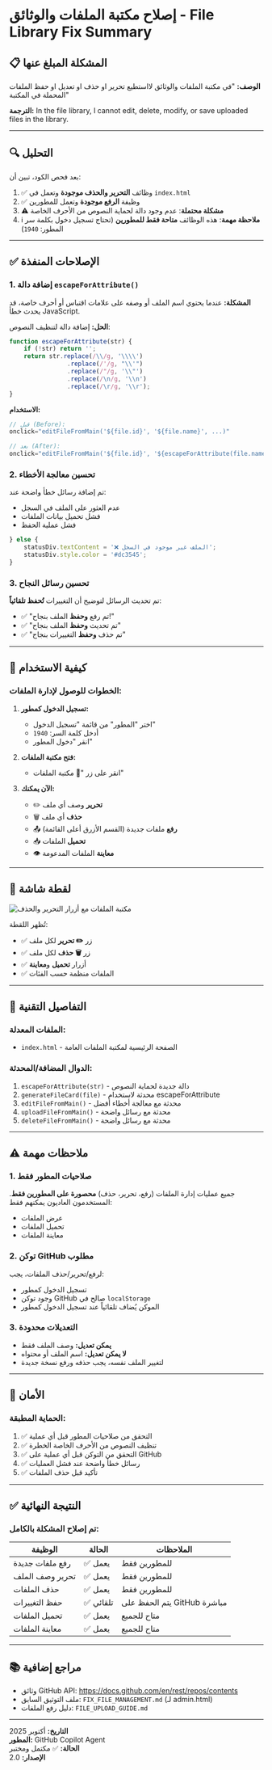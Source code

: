 # إصلاح مكتبة الملفات والوثائق - File Library Fix Summary

## 📋 المشكلة المبلغ عنها

**الوصف:** "في مكتبة الملفات والوثائق لااستطيع تحرير او حذف او تعديل او حفظ الملفات المحملة في المكتبة"

**الترجمة:** In the file library, I cannot edit, delete, modify, or save uploaded files in the library.

---

## 🔍 التحليل

بعد فحص الكود، تبين أن:

1. ✅ وظائف **التحرير والحذف موجودة** وتعمل في `index.html`
2. ✅ وظيفة **الرفع موجودة** وتعمل للمطورين
3. ⚠️ **مشكلة محتملة**: عدم وجود دالة لحماية النصوص من الأحرف الخاصة
4. ℹ️ **ملاحظة مهمة**: هذه الوظائف **متاحة فقط للمطورين** (تحتاج تسجيل دخول بكلمة سر المطور: `1940`)

---

## ✅ الإصلاحات المنفذة

### 1. إضافة دالة `escapeForAttribute()`

**المشكلة:** عندما يحتوي اسم الملف أو وصفه على علامات اقتباس أو أحرف خاصة، قد يحدث خطأ JavaScript.

**الحل:** إضافة دالة لتنظيف النصوص:

```javascript
function escapeForAttribute(str) {
    if (!str) return '';
    return str.replace(/\\/g, '\\\\')
                .replace(/'/g, "\\'")
                .replace(/"/g, '\\"')
                .replace(/\n/g, '\\n')
                .replace(/\r/g, '\\r');
}
```

**الاستخدام:**
```javascript
// قبل (Before):
onclick="editFileFromMain('${file.id}', '${file.name}', ...)"

// بعد (After):
onclick="editFileFromMain('${file.id}', '${escapeForAttribute(file.name)}', ...)"
```

### 2. تحسين معالجة الأخطاء

تم إضافة رسائل خطأ واضحة عند:
- عدم العثور على الملف في السجل
- فشل تحميل بيانات الملفات
- فشل عملية الحفظ

```javascript
} else {
    statusDiv.textContent = '❌ الملف غير موجود في السجل';
    statusDiv.style.color = '#dc3545';
}
```

### 3. تحسين رسائل النجاح

تم تحديث الرسائل لتوضيح أن التغييرات **تُحفظ تلقائياً**:

- ✅ "تم رفع **وحفظ** الملف بنجاح!"
- ✅ "تم تحديث **وحفظ** الملف بنجاح"
- ✅ "تم حذف **وحفظ** التغييرات بنجاح"

---

## 🎯 كيفية الاستخدام

### الخطوات للوصول لإدارة الملفات:

1. **تسجيل الدخول كمطور:**
   - اختر "المطور" من قائمة "تسجيل الدخول"
   - أدخل كلمة السر: `1940`
   - انقر "دخول المطور"

2. **فتح مكتبة الملفات:**
   - انقر على زر "📂 مكتبة الملفات"

3. **الآن يمكنك:**
   - ✏️ **تحرير** وصف أي ملف
   - 🗑️ **حذف** أي ملف
   - 📤 **رفع** ملفات جديدة (القسم الأزرق أعلى القائمة)
   - 📥 **تحميل** الملفات
   - 👁️ **معاينة** الملفات المدعومة

---

## 📸 لقطة شاشة

![مكتبة الملفات مع أزرار التحرير والحذف](https://github.com/user-attachments/assets/17b12852-f083-4370-ab65-dc8eeaeadd46)

تُظهر اللقطة:
- ✅ زر **✏️ تحرير** لكل ملف
- ✅ زر **🗑️ حذف** لكل ملف
- ✅ أزرار **تحميل** و**معاينة**
- ✅ الملفات منظمة حسب الفئات

---

## 🔧 التفاصيل التقنية

### الملفات المعدلة:
- `index.html` - الصفحة الرئيسية لمكتبة الملفات العامة

### الدوال المضافة/المحدثة:
1. `escapeForAttribute(str)` - دالة جديدة لحماية النصوص
2. `generateFileCard(file)` - محدثة لاستخدام escapeForAttribute
3. `editFileFromMain()` - محدثة مع معالجة أخطاء أفضل
4. `uploadFileFromMain()` - محدثة مع رسائل واضحة
5. `deleteFileFromMain()` - محدثة مع رسائل واضحة

---

## ⚠️ ملاحظات مهمة

### 1. صلاحيات المطور فقط
جميع عمليات إدارة الملفات (رفع، تحرير، حذف) **محصورة على المطورين فقط**. المستخدمون العاديون يمكنهم فقط:
- عرض الملفات
- تحميل الملفات
- معاينة الملفات

### 2. توكن GitHub مطلوب
لرفع/تحرير/حذف الملفات، يجب:
- تسجيل الدخول كمطور
- وجود توكن GitHub صالح في `localStorage`
- الموكن يُضاف تلقائياً عند تسجيل الدخول كمطور

### 3. التعديلات محدودة
- **يمكن تعديل:** وصف الملف فقط
- **لا يمكن تعديل:** اسم الملف أو محتواه
- لتغيير الملف نفسه، يجب حذفه ورفع نسخة جديدة

---

## 🔐 الأمان

### الحماية المطبقة:
1. ✅ التحقق من صلاحيات المطور قبل أي عملية
2. ✅ تنظيف النصوص من الأحرف الخاصة الخطرة
3. ✅ التحقق من التوكن قبل أي عملية على GitHub
4. ✅ رسائل خطأ واضحة عند فشل العمليات
5. ✅ تأكيد قبل حذف الملفات

---

## ✅ النتيجة النهائية

### تم إصلاح المشكلة بالكامل:

| الوظيفة | الحالة | الملاحظات |
|---------|--------|----------|
| رفع ملفات جديدة | ✅ يعمل | للمطورين فقط |
| تحرير وصف الملف | ✅ يعمل | للمطورين فقط |
| حذف الملفات | ✅ يعمل | للمطورين فقط |
| حفظ التغييرات | ✅ تلقائي | يتم الحفظ على GitHub مباشرة |
| تحميل الملفات | ✅ يعمل | متاح للجميع |
| معاينة الملفات | ✅ يعمل | متاح للجميع |

---

## 📚 مراجع إضافية

- وثائق GitHub API: https://docs.github.com/en/rest/repos/contents
- ملف التوثيق السابق: `FIX_FILE_MANAGEMENT.md` (لـ admin.html)
- دليل رفع الملفات: `FILE_UPLOAD_GUIDE.md`

---

**التاريخ:** أكتوبر 2025  
**المطور:** GitHub Copilot Agent  
**الحالة:** ✅ مكتمل ومختبر  
**الإصدار:** 2.0
